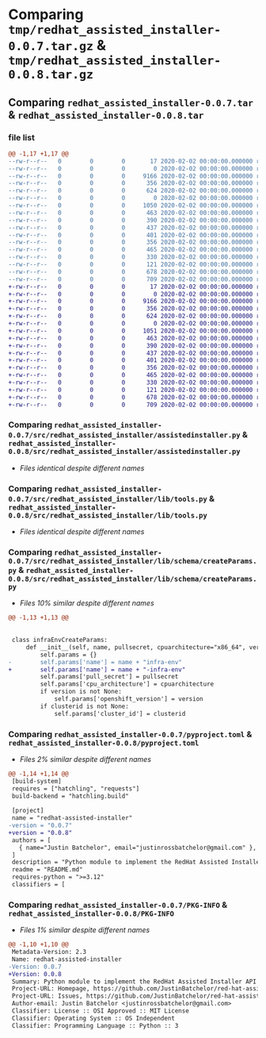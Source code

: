 # Comparing `tmp/redhat_assisted_installer-0.0.7.tar.gz` & `tmp/redhat_assisted_installer-0.0.8.tar.gz`

## Comparing `redhat_assisted_installer-0.0.7.tar` & `redhat_assisted_installer-0.0.8.tar`

### file list

```diff
@@ -1,17 +1,17 @@
--rw-r--r--   0        0        0       17 2020-02-02 00:00:00.000000 redhat_assisted_installer-0.0.7/requirements.txt
--rw-r--r--   0        0        0        0 2020-02-02 00:00:00.000000 redhat_assisted_installer-0.0.7/src/redhat_assisted_installer/__init__.py
--rw-r--r--   0        0        0     9166 2020-02-02 00:00:00.000000 redhat_assisted_installer-0.0.7/src/redhat_assisted_installer/assistedinstaller.py
--rw-r--r--   0        0        0      356 2020-02-02 00:00:00.000000 redhat_assisted_installer-0.0.7/src/redhat_assisted_installer/lib/logging.py
--rw-r--r--   0        0        0      624 2020-02-02 00:00:00.000000 redhat_assisted_installer-0.0.7/src/redhat_assisted_installer/lib/tools.py
--rw-r--r--   0        0        0        0 2020-02-02 00:00:00.000000 redhat_assisted_installer-0.0.7/src/redhat_assisted_installer/lib/schema/__init__.py
--rw-r--r--   0        0        0     1050 2020-02-02 00:00:00.000000 redhat_assisted_installer-0.0.7/src/redhat_assisted_installer/lib/schema/createParams.py
--rw-r--r--   0        0        0      463 2020-02-02 00:00:00.000000 redhat_assisted_installer-0.0.7/tests/clusters/createanddelete.py
--rw-r--r--   0        0        0      390 2020-02-02 00:00:00.000000 redhat_assisted_installer-0.0.7/tests/clusters/createcluster.py
--rw-r--r--   0        0        0      437 2020-02-02 00:00:00.000000 redhat_assisted_installer-0.0.7/tests/clusters/deleteclusters.py
--rw-r--r--   0        0        0      401 2020-02-02 00:00:00.000000 redhat_assisted_installer-0.0.7/tests/clusters/getcluster.py
--rw-r--r--   0        0        0      356 2020-02-02 00:00:00.000000 redhat_assisted_installer-0.0.7/tests/infra-envs/createInfraEnvs.py
--rw-r--r--   0        0        0      465 2020-02-02 00:00:00.000000 redhat_assisted_installer-0.0.7/tests/infra-envs/deleteInfraEnvs.py
--rw-r--r--   0        0        0      330 2020-02-02 00:00:00.000000 redhat_assisted_installer-0.0.7/tests/infra-envs/getInfraEnv.py
--rw-r--r--   0        0        0      121 2020-02-02 00:00:00.000000 redhat_assisted_installer-0.0.7/README.md
--rw-r--r--   0        0        0      678 2020-02-02 00:00:00.000000 redhat_assisted_installer-0.0.7/pyproject.toml
--rw-r--r--   0        0        0      709 2020-02-02 00:00:00.000000 redhat_assisted_installer-0.0.7/PKG-INFO
+-rw-r--r--   0        0        0       17 2020-02-02 00:00:00.000000 redhat_assisted_installer-0.0.8/requirements.txt
+-rw-r--r--   0        0        0        0 2020-02-02 00:00:00.000000 redhat_assisted_installer-0.0.8/src/redhat_assisted_installer/__init__.py
+-rw-r--r--   0        0        0     9166 2020-02-02 00:00:00.000000 redhat_assisted_installer-0.0.8/src/redhat_assisted_installer/assistedinstaller.py
+-rw-r--r--   0        0        0      356 2020-02-02 00:00:00.000000 redhat_assisted_installer-0.0.8/src/redhat_assisted_installer/lib/logging.py
+-rw-r--r--   0        0        0      624 2020-02-02 00:00:00.000000 redhat_assisted_installer-0.0.8/src/redhat_assisted_installer/lib/tools.py
+-rw-r--r--   0        0        0        0 2020-02-02 00:00:00.000000 redhat_assisted_installer-0.0.8/src/redhat_assisted_installer/lib/schema/__init__.py
+-rw-r--r--   0        0        0     1051 2020-02-02 00:00:00.000000 redhat_assisted_installer-0.0.8/src/redhat_assisted_installer/lib/schema/createParams.py
+-rw-r--r--   0        0        0      463 2020-02-02 00:00:00.000000 redhat_assisted_installer-0.0.8/tests/clusters/createanddelete.py
+-rw-r--r--   0        0        0      390 2020-02-02 00:00:00.000000 redhat_assisted_installer-0.0.8/tests/clusters/createcluster.py
+-rw-r--r--   0        0        0      437 2020-02-02 00:00:00.000000 redhat_assisted_installer-0.0.8/tests/clusters/deleteclusters.py
+-rw-r--r--   0        0        0      401 2020-02-02 00:00:00.000000 redhat_assisted_installer-0.0.8/tests/clusters/getcluster.py
+-rw-r--r--   0        0        0      356 2020-02-02 00:00:00.000000 redhat_assisted_installer-0.0.8/tests/infra-envs/createInfraEnvs.py
+-rw-r--r--   0        0        0      465 2020-02-02 00:00:00.000000 redhat_assisted_installer-0.0.8/tests/infra-envs/deleteInfraEnvs.py
+-rw-r--r--   0        0        0      330 2020-02-02 00:00:00.000000 redhat_assisted_installer-0.0.8/tests/infra-envs/getInfraEnv.py
+-rw-r--r--   0        0        0      121 2020-02-02 00:00:00.000000 redhat_assisted_installer-0.0.8/README.md
+-rw-r--r--   0        0        0      678 2020-02-02 00:00:00.000000 redhat_assisted_installer-0.0.8/pyproject.toml
+-rw-r--r--   0        0        0      709 2020-02-02 00:00:00.000000 redhat_assisted_installer-0.0.8/PKG-INFO
```

### Comparing `redhat_assisted_installer-0.0.7/src/redhat_assisted_installer/assistedinstaller.py` & `redhat_assisted_installer-0.0.8/src/redhat_assisted_installer/assistedinstaller.py`

 * *Files identical despite different names*

### Comparing `redhat_assisted_installer-0.0.7/src/redhat_assisted_installer/lib/tools.py` & `redhat_assisted_installer-0.0.8/src/redhat_assisted_installer/lib/tools.py`

 * *Files identical despite different names*

### Comparing `redhat_assisted_installer-0.0.7/src/redhat_assisted_installer/lib/schema/createParams.py` & `redhat_assisted_installer-0.0.8/src/redhat_assisted_installer/lib/schema/createParams.py`

 * *Files 10% similar despite different names*

```diff
@@ -1,13 +1,13 @@
 
 
 class infraEnvCreateParams:
     def __init__(self, name, pullsecret, cpuarchitecture="x86_64", version=None, clusterid=None):
         self.params = {}
-        self.params['name'] = name + "infra-env"
+        self.params['name'] = name + "-infra-env"
         self.params['pull_secret'] = pullsecret
         self.params['cpu_architecture'] = cpuarchitecture
         if version is not None:
             self.params['openshift_version'] = version
         if clusterid is not None:
             self.params['cluster_id'] = clusterid
```

### Comparing `redhat_assisted_installer-0.0.7/pyproject.toml` & `redhat_assisted_installer-0.0.8/pyproject.toml`

 * *Files 2% similar despite different names*

```diff
@@ -1,14 +1,14 @@
 [build-system]
 requires = ["hatchling", "requests"]
 build-backend = "hatchling.build"
 
 [project]
 name = "redhat-assisted-installer"
-version = "0.0.7"
+version = "0.0.8"
 authors = [
   { name="Justin Batchelor", email="justinrossbatchelor@gmail.com" },
 ]
 description = "Python module to implement the RedHat Assisted Installer API"
 readme = "README.md"
 requires-python = ">=3.12"
 classifiers = [
```

### Comparing `redhat_assisted_installer-0.0.7/PKG-INFO` & `redhat_assisted_installer-0.0.8/PKG-INFO`

 * *Files 1% similar despite different names*

```diff
@@ -1,10 +1,10 @@
 Metadata-Version: 2.3
 Name: redhat-assisted-installer
-Version: 0.0.7
+Version: 0.0.8
 Summary: Python module to implement the RedHat Assisted Installer API
 Project-URL: Homepage, https://github.com/JustinBatchelor/red-hat-assisted-installer
 Project-URL: Issues, https://github.com/JustinBatchelor/red-hat-assisted-installer/issues
 Author-email: Justin Batchelor <justinrossbatchelor@gmail.com>
 Classifier: License :: OSI Approved :: MIT License
 Classifier: Operating System :: OS Independent
 Classifier: Programming Language :: Python :: 3
```

